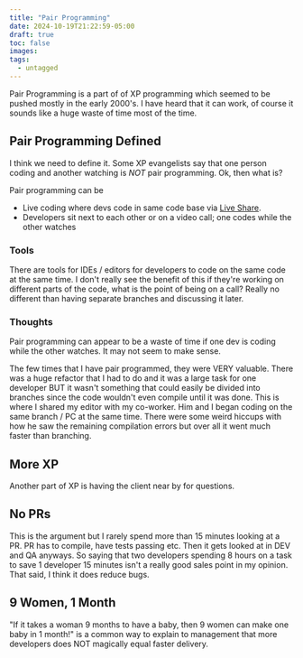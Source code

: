 ```yaml
---
title: "Pair Programming"
date: 2024-10-19T21:22:59-05:00
draft: true
toc: false
images:
tags:
  - untagged
---
```


Pair Programming is a part of of XP programming which seemed to be pushed mostly in the early 2000's. I have
heard that it can work, of course it sounds like a huge waste of time most of the time.


## Pair Programming Defined

I think we need to define it. Some XP evangelists say that one person coding and another watching is *NOT* pair programming. Ok, then what is?

Pair programming can be

- Live coding where devs code in same code base via [Live Share](https://marketplace.visualstudio.com/items?itemName=MS-vsliveshare.vsliveshare).
- Developers sit next to each other or on a video call; one codes while the other watches

### Tools

There are tools for IDEs / editors for developers to code on the same code at the same time. I don't really see the benefit of this if they're working on different parts of the code,
what is the point of being on a call? Really no different than having separate branches and discussing it later. 

### Thoughts

Pair programming can appear to be a waste of time if one dev is coding while the other watches. It may not seem to make sense.

The few times that I have pair programmed, they were VERY valuable. There was a huge refactor that I had to do and it was a large task for one developer BUT it wasn't something that could easily be divided into branches since the code wouldn't even compile until it was done. This is where I shared my editor with my co-worker. Him and I began coding on the same branch / PC at the same time. There were some weird hiccups with how he saw the remaining compilation errors but over all it went much faster than branching.  

## More XP

Another part of XP is having the client near by for questions.

## No PRs

This is the argument but I rarely spend more than 15 minutes looking at a PR. PR has to compile, have tests passing etc. Then it gets looked at in DEV and QA anyways. So saying that two developers spending 8 hours on a task to save 1 developer 15 minutes isn't a really good sales point in my opinion. That said, I think it does reduce bugs.


## 9 Women, 1 Month

"If it takes a woman 9 months to have a baby, then 9 women can make one baby in 1 month!" is a common way to explain to management that more developers does NOT magically equal faster delivery.